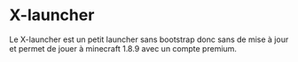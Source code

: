 # X-launcher

Le X-launcher est un petit launcher sans bootstrap donc sans de mise à jour et permet de jouer à minecraft 1.8.9 avec un compte premium.
